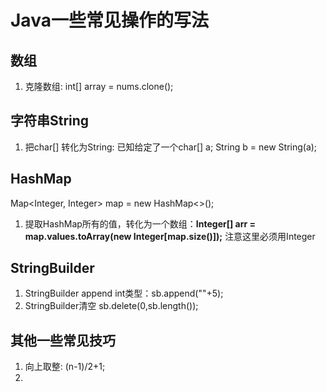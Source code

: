 # Java一些常见操作的写法
## 数组
1. 克隆数组: int[] array = nums.clone();
## 字符串String
1. 把char[] 转化为String: 已知给定了一个char[] a; String b = new String(a);
## HashMap
Map<Integer, Integer> map = new HashMap<>();
1. 提取HashMap所有的值，转化为一个数组：__Integer[] arr = map.values.toArray(new Integer[map.size()]);__ 注意这里必须用Integer<br/>


## StringBuilder
1. StringBuilder append int类型：sb.append(""+5);
2. StringBuilder清空 sb.delete(0,sb.length());
## 其他一些常见技巧
1. 向上取整: (n-1)/2+1;
2. 
